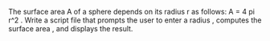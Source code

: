 The surface area A of a sphere depends on its radius r as follows: A = 4 pi r^2 . Write a script file that prompts the user to enter a radius , computes the surface area , and displays the result.


